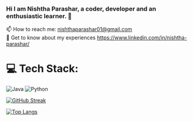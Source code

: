 ### Hi I am Nishtha Parashar, a coder, developer and an enthusiastic learner. 👋


📫 How to reach me: nishthaparashar01@gmail.com<br>📄 Get to know about my experiences https://www.linkedin.com/in/nishtha-parashar/

# 💻 Tech Stack:
![Java](https://img.shields.io/badge/java-%23ED8B00.svg?style=plastic&logo=java&logoColor=white) ![Python](https://img.shields.io/badge/python-3670A0?style=plastic&logo=python&logoColor=ffdd54)

<!--
**Nishtha-Parashar/Nishtha-Parashar** is a ✨ _special_ ✨ repository because its `README.md` (this file) appears on your GitHub profile.

Here are some ideas to get you started:

- 🔭 I’m currently working on ...
- 🌱 I’m currently learning ...
- 👯 I’m looking to collaborate on ...
- 🤔 I’m looking for help with ...
- 💬 Ask me about ...
- 📫 How to reach me: ...
- 😄 Pronouns: ...
- ⚡ Fun fact: ...
-->
 [![GitHub Streak](https://streak-stats.demolab.com/?user=Nishtha-Parashar)](https://git.io/streak-stats) 
<td>
  
  
  [![Top Langs](https://github-readme-stats.vercel.app/api/top-langs/?username=Nishtha-Parashar&show_icons=true&locale=en&layout=compact)](https://github.com/anuraghazra/github-readme-stats)

  </td>
